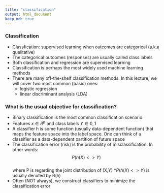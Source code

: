 ```yaml
---
title: "classification"
output: html_document
keep_md: true
---
```


### Classification
* Classfication: supervised learning when outcomes are categorical (a.k.a qualitative)
* The categorical outcomes (responses) are usually called class labels
* Both classification and regression are supervised learning 
* Classification is perhaps the most widely used machine learning methods  
* There are many off-the-shelf classification methods. 
  In this lecture, we will cover two most common (basic) ones:
  + logistic regression
  + linear discriminant analysis (LDA)
  
### What is the usual objective for classification?
* Binary classification is the most common classification scenario
* Features $x \in R^p$ and class labels $Y \in {0,1}$
* A classifier h is some function (usually data-dependent function) that maps the feature space into the label space. One can think of a classifier as a data-dependent partition of future space
* The classification error (risk) is the probability of misclassification. In other words:  
$$P(h(X) <> Y)$$  
  where P is regarding the joint distribution of (X,Y)
*$P(h(X) <> Y)$ is usually denoted by R(h)  
* Often (NOT always), we construct classifiers to minimize the classification error
